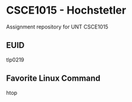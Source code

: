 # CSCE1015 - Hochstetler
Assignment repository for UNT CSCE1015
## EUID
tlp0219
## Favorite Linux Command
htop
